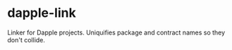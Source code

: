# dapple-link
Linker for Dapple projects. Uniquifies package and contract names so they don't
collide.
